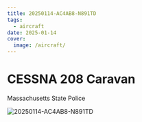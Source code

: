 ```yaml
---
title: 20250114-AC4AB8-N891TD
tags:
  - aircraft
date: 2025-01-14
cover:
  image: /aircraft/
---
```


# CESSNA 208 Caravan

Massachusetts State Police

![20250114-AC4AB8-N891TD](/aircraft/20250114-AC4AB8-N891TD.jpg)
